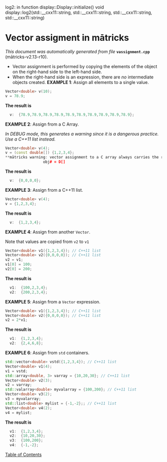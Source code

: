 log2: in function display::Display::initialize()
void display::log2(std::__cxx11::string, std::__cxx11::string, std::__cxx11::string, std::__cxx11::string)
# Vector assigment in mātricks
_This document was automatically generated from file_ **`vassignment.cpp`** (mātricks-v2.13-r10).

* Vector assignment is performed by copying the elements of the object on the right-hand side to the left-hand side.
* When the right-hand side is an expression, there are _no_ intermediate objects created.
**EXAMPLE 1**: Assign all elements to a single value.
```C++
Vector<double> v(10);
v = 78.9;
```
**The result is**
```C++
  v:  {78.9,78.9,78.9,78.9,78.9,78.9,78.9,78.9,78.9,78.9}; 
```


**EXAMPLE 2**: Assign from a C Array.

_In DEBUG mode, this generates a warning since it is a dangerous practice. Use a C++11 list instead._
```C++
Vector<double> v(4);
v = (const double[]) {1,2,3,4};
**mātricks warning: vector assignment to a C array always carries the risk of out of bounds access. Use C++11 list assignment instead.
                 obj# = D[]
```
**The result is**
```C++
  v:  {0,0,0,0}; 
```

**EXAMPLE 3**: Assign from a C++11 list.
```C++
Vector<double> v(4);
v = {1,2,3,4};
```
**The result is**
```C++
  v:  {1,2,3,4}; 
```

**EXAMPLE 4**: Assign from another `Vector`.

Note that values are copied from `v2` to `v1`
```C++
Vector<double> v1({1,2,3,4}); // C++11 list
Vector<double> v2({0,0,0,0}); // C++11 list
v2 = v1;
v1[0] = 100;
v2[0] = 200;
```
**The result is**
```C++
  v1:  {100,2,3,4}; 
  v2:  {200,2,3,4}; 
```

**EXAMPLE 5**: Assign from a `Vector` expression.
```C++
Vector<double> v1({1,2,3,4}); // C++11 list
Vector<double> v2({0,0,0,0}); // C++11 list
v2 = 2*v1;
```
**The result is**
```C++
  v1:  {1,2,3,4}; 
  v2:  {2,4,6,8}; 
```

**EXAMPLE 6**: Assign from `std` containers.
```C++
std::vector<double> vstd({1,2,3,4}); // C++11 list
Vector<double> v1(4);
v1 = vstd;
std::array<double, 3> varray = {10,20,30}; // C++11 list
Vector<double> v2(3);
v2 = varray;
std::valarray<double> myvalarray = {100,200}; // C++11 list
Vector<double> v3(2);
v3 = myvalarray;
std::list<double> mylist = {-1,-2};; // C++11 list
Vector<double> v4(2);
v4 = mylist;
```
**The result is**
```C++
  v1:  {1,2,3,4}; 
  v2:  {10,20,30}; 
  v3:  {100,200}; 
  v4:  {-1,-2}; 
```


[Table of Contents](README.md)
